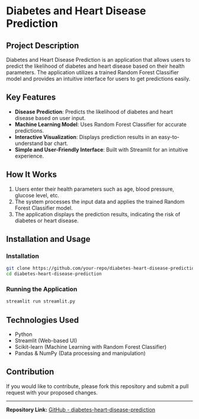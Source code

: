 # Diabetes and Heart Disease Prediction

## Project Description
Diabetes and Heart Disease Prediction is an application that allows users to predict the likelihood of diabetes and heart disease based on their health parameters. The application utilizes a trained Random Forest Classifier model and provides an intuitive interface for users to get predictions easily.

## Key Features
- **Disease Prediction**: Predicts the likelihood of diabetes and heart disease based on user input.
- **Machine Learning Model**: Uses Random Forest Classifier for accurate predictions.
- **Interactive Visualization**: Displays prediction results in an easy-to-understand bar chart.
- **Simple and User-Friendly Interface**: Built with Streamlit for an intuitive experience.

## How It Works
1. Users enter their health parameters such as age, blood pressure, glucose level, etc.
2. The system processes the input data and applies the trained Random Forest Classifier model.
3. The application displays the prediction results, indicating the risk of diabetes or heart disease.

## Installation and Usage

### Installation
```bash
git clone https://github.com/your-repo/diabetes-heart-disease-prediction.git
cd diabetes-heart-disease-prediction
```

### Running the Application
```bash
streamlit run streamlit.py
```

## Technologies Used
- Python
- Streamlit (Web-based UI)
- Scikit-learn (Machine Learning with Random Forest Classifier)
- Pandas & NumPy (Data processing and manipulation)

## Contribution
If you would like to contribute, please fork this repository and submit a pull request with your proposed changes.

---

**Repository Link:** [GitHub - diabetes-heart-disease-prediction](https://github.com/your-repo/diabetes-heart-disease-prediction)

